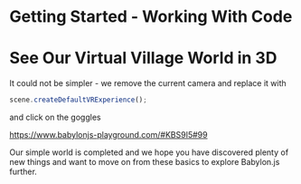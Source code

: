 # Getting Started - Working With Code
# See Our Virtual Village World in 3D

It could not be simpler - we remove the current camera and replace it with

```javascript
scene.createDefaultVRExperience();
```

and click on the goggles

https://www.babylonjs-playground.com/#KBS9I5#99

Our simple world is completed and we hope you have discovered plenty of new things and want to move on from these basics to explore Babylon.js further. 